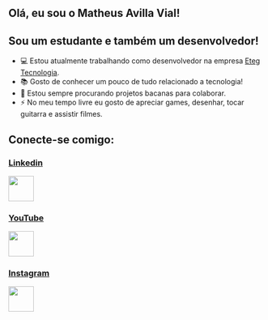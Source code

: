 ## Olá, eu sou o Matheus Avilla Vial!

## Sou um estudante e também um desenvolvedor!
- 💻 Estou atualmente trabalhando como desenvolvedor na empresa <a href="https://www.eteg.com.br/">Eteg Tecnologia</a>.
- 📚 Gosto de conhecer um pouco de tudo relacionado a tecnologia!
- 🤝 Estou sempre procurando projetos bacanas para colaborar.
- ⚡ No meu tempo livre eu gosto de apreciar games, desenhar, tocar guitarra e assistir filmes.

## Conecte-se comigo:

### <a href="https://www.linkedin.com/in/matheus-avilla-vial-716b791a7">Linkedin</a>
<a href="https://www.linkedin.com/in/matheus-avilla-vial-716b791a7"><img src="https://cdn.icon-icons.com/icons2/3041/PNG/512/linkedin_logo_icon_189225.png" height="50px"></a>  

### <a href="https://www.youtube.com/channel/UC3jT7Mzt1l7aAudQyluCSvQ">YouTube</a>
<a href="https://www.youtube.com/channel/UC3jT7Mzt1l7aAudQyluCSvQ"><img src="https://i.pinimg.com/564x/21/22/ee/2122ee7f9df41666d2ff5c634d6a5c2d.jpg" height="50px"></a>

### <a href="https://www.instagram.com/avillamat/">Instagram</a>
<a href="https://www.instagram.com/avillamat/"><img href="https://www.instagram.com/avillamat/" src="https://possetem.com.br/wp-content/uploads/2019/08/K1gOgV-logo-instagram-cut-out-png.png" height="50px"></a>